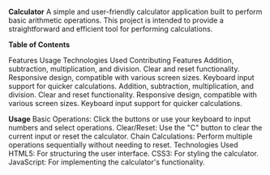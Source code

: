 **Calculator**
A simple and user-friendly calculator application built to perform basic arithmetic operations. This project is intended to provide a straightforward and efficient tool for performing calculations.

**Table of Contents**

Features
Usage
Technologies Used
Contributing
Features
Addition, subtraction, multiplication, and division.
Clear and reset functionality.
Responsive design, compatible with various screen sizes.
Keyboard input support for quicker calculations.
Addition, subtraction, multiplication, and division.
Clear and reset functionality.
Responsive design, compatible with various screen sizes.
Keyboard input support for quicker calculations.


**Usage**
Basic Operations: Click the buttons or use your keyboard to input numbers and select operations.
Clear/Reset: Use the "C" button to clear the current input or reset the calculator.
Chain Calculations: Perform multiple operations sequentially without needing to reset.
Technologies Used
HTML5: For structuring the user interface.
CSS3: For styling the calculator.
JavaScript: For implementing the calculator's functionality.
